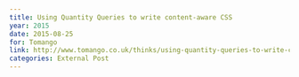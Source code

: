 ```yaml
---
title: Using Quantity Queries to write content-aware CSS
year: 2015
date: 2015-08-25
for: Tomango
link: http://www.tomango.co.uk/thinks/using-quantity-queries-to-write-content-aware-css/
categories: External Post
---
```

